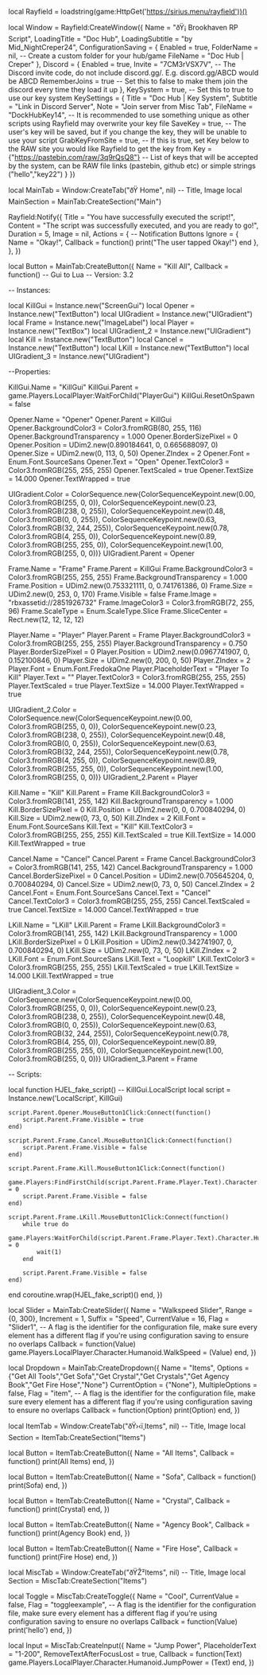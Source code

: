 local Rayfield = loadstring(game:HttpGet('https://sirius.menu/rayfield'))()

local Window = Rayfield:CreateWindow({
   Name = "ðŸ¡ Brookhaven RP Script",
   LoadingTitle = "Doc Hub",
   LoadingSubtitle = "by Mid_NightCreper24",
   ConfigurationSaving = {
      Enabled = true,
      FolderName = nil, -- Create a custom folder for your hub/game
      FileName = "Doc Hub | Creper"
   },
   Discord = {
      Enabled = true,
      Invite = "7CM3rVSX7V", -- The Discord invite code, do not include discord.gg/. E.g. discord.gg/ABCD would be ABCD
      RememberJoins = true -- Set this to false to make them join the discord every time they load it up
   },
   KeySystem = true, -- Set this to true to use our key system
   KeySettings = {
      Title = "Doc Hub | Key System",
      Subtitle = "Link in Discord Server",
      Note = "Join server from Misc Tab",
      FileName = "DockHubKey14", -- It is recommended to use something unique as other scripts using Rayfield may overwrite your key file
      SaveKey = true, -- The user's key will be saved, but if you change the key, they will be unable to use your script
      GrabKeyFromSite = true, -- If this is true, set Key below to the RAW site you would like Rayfield to get the key from
      Key = {"https://pastebin.com/raw/3q9rQsQ8"} -- List of keys that will be accepted by the system, can be RAW file links (pastebin, github etc) or simple strings ("hello","key22")
   }
})

local MainTab = Window:CreateTab("ðŸ  Home", nil) -- Title, Image
local MainSection = MainTab:CreateSection("Main")

Rayfield:Notify({
   Title = "You have successfully executed the script!",
   Content = "The script was successfully executed, and you are ready to go!",
   Duration = 5,
   Image = nil,
   Actions = { -- Notification Buttons
      Ignore = {
         Name = "Okay!",
         Callback = function()
         print("The user tapped Okay!")
      end
   },
},
})

local Button = MainTab:CreateButton({
   Name = "Kill All",
   Callback = function()
   -- Gui to Lua
-- Version: 3.2

-- Instances:

local KillGui = Instance.new("ScreenGui")
local Opener = Instance.new("TextButton")
local UIGradient = Instance.new("UIGradient")
local Frame = Instance.new("ImageLabel")
local Player = Instance.new("TextBox")
local UIGradient_2 = Instance.new("UIGradient")
local Kill = Instance.new("TextButton")
local Cancel = Instance.new("TextButton")
local LKill = Instance.new("TextButton")
local UIGradient_3 = Instance.new("UIGradient")

--Properties:

KillGui.Name = "KillGui"
KillGui.Parent = game.Players.LocalPlayer:WaitForChild("PlayerGui")
KillGui.ResetOnSpawn = false

Opener.Name = "Opener"
Opener.Parent = KillGui
Opener.BackgroundColor3 = Color3.fromRGB(80, 255, 116)
Opener.BackgroundTransparency = 1.000
Opener.BorderSizePixel = 0
Opener.Position = UDim2.new(0.890184641, 0, 0.665688097, 0)
Opener.Size = UDim2.new(0, 113, 0, 50)
Opener.ZIndex = 2
Opener.Font = Enum.Font.SourceSans
Opener.Text = "Open"
Opener.TextColor3 = Color3.fromRGB(255, 255, 255)
Opener.TextScaled = true
Opener.TextSize = 14.000
Opener.TextWrapped = true

UIGradient.Color = ColorSequence.new{ColorSequenceKeypoint.new(0.00, Color3.fromRGB(255, 0, 0)), ColorSequenceKeypoint.new(0.23, Color3.fromRGB(238, 0, 255)), ColorSequenceKeypoint.new(0.48, Color3.fromRGB(0, 0, 255)), ColorSequenceKeypoint.new(0.63, Color3.fromRGB(32, 244, 255)), ColorSequenceKeypoint.new(0.78, Color3.fromRGB(4, 255, 0)), ColorSequenceKeypoint.new(0.89, Color3.fromRGB(255, 255, 0)), ColorSequenceKeypoint.new(1.00, Color3.fromRGB(255, 0, 0))}
UIGradient.Parent = Opener

Frame.Name = "Frame"
Frame.Parent = KillGui
Frame.BackgroundColor3 = Color3.fromRGB(255, 255, 255)
Frame.BackgroundTransparency = 1.000
Frame.Position = UDim2.new(0.753321111, 0, 0.741761386, 0)
Frame.Size = UDim2.new(0, 253, 0, 170)
Frame.Visible = false
Frame.Image = "rbxassetid://2851926732"
Frame.ImageColor3 = Color3.fromRGB(72, 255, 96)
Frame.ScaleType = Enum.ScaleType.Slice
Frame.SliceCenter = Rect.new(12, 12, 12, 12)

Player.Name = "Player"
Player.Parent = Frame
Player.BackgroundColor3 = Color3.fromRGB(255, 255, 255)
Player.BackgroundTransparency = 0.750
Player.BorderSizePixel = 0
Player.Position = UDim2.new(0.0967741907, 0, 0.152100846, 0)
Player.Size = UDim2.new(0, 200, 0, 50)
Player.ZIndex = 2
Player.Font = Enum.Font.FredokaOne
Player.PlaceholderText = "Player To Kill"
Player.Text = ""
Player.TextColor3 = Color3.fromRGB(255, 255, 255)
Player.TextScaled = true
Player.TextSize = 14.000
Player.TextWrapped = true

UIGradient_2.Color = ColorSequence.new{ColorSequenceKeypoint.new(0.00, Color3.fromRGB(255, 0, 0)), ColorSequenceKeypoint.new(0.23, Color3.fromRGB(238, 0, 255)), ColorSequenceKeypoint.new(0.48, Color3.fromRGB(0, 0, 255)), ColorSequenceKeypoint.new(0.63, Color3.fromRGB(32, 244, 255)), ColorSequenceKeypoint.new(0.78, Color3.fromRGB(4, 255, 0)), ColorSequenceKeypoint.new(0.89, Color3.fromRGB(255, 255, 0)), ColorSequenceKeypoint.new(1.00, Color3.fromRGB(255, 0, 0))}
UIGradient_2.Parent = Player

Kill.Name = "Kill"
Kill.Parent = Frame
Kill.BackgroundColor3 = Color3.fromRGB(141, 255, 142)
Kill.BackgroundTransparency = 1.000
Kill.BorderSizePixel = 0
Kill.Position = UDim2.new(0, 0, 0.700840294, 0)
Kill.Size = UDim2.new(0, 73, 0, 50)
Kill.ZIndex = 2
Kill.Font = Enum.Font.SourceSans
Kill.Text = "Kill"
Kill.TextColor3 = Color3.fromRGB(255, 255, 255)
Kill.TextScaled = true
Kill.TextSize = 14.000
Kill.TextWrapped = true

Cancel.Name = "Cancel"
Cancel.Parent = Frame
Cancel.BackgroundColor3 = Color3.fromRGB(141, 255, 142)
Cancel.BackgroundTransparency = 1.000
Cancel.BorderSizePixel = 0
Cancel.Position = UDim2.new(0.705645204, 0, 0.700840294, 0)
Cancel.Size = UDim2.new(0, 73, 0, 50)
Cancel.ZIndex = 2
Cancel.Font = Enum.Font.SourceSans
Cancel.Text = "Cancel"
Cancel.TextColor3 = Color3.fromRGB(255, 255, 255)
Cancel.TextScaled = true
Cancel.TextSize = 14.000
Cancel.TextWrapped = true

LKill.Name = "LKill"
LKill.Parent = Frame
LKill.BackgroundColor3 = Color3.fromRGB(141, 255, 142)
LKill.BackgroundTransparency = 1.000
LKill.BorderSizePixel = 0
LKill.Position = UDim2.new(0.342741907, 0, 0.700840294, 0)
LKill.Size = UDim2.new(0, 73, 0, 50)
LKill.ZIndex = 2
LKill.Font = Enum.Font.SourceSans
LKill.Text = "Loopkill"
LKill.TextColor3 = Color3.fromRGB(255, 255, 255)
LKill.TextScaled = true
LKill.TextSize = 14.000
LKill.TextWrapped = true

UIGradient_3.Color = ColorSequence.new{ColorSequenceKeypoint.new(0.00, Color3.fromRGB(255, 0, 0)), ColorSequenceKeypoint.new(0.23, Color3.fromRGB(238, 0, 255)), ColorSequenceKeypoint.new(0.48, Color3.fromRGB(0, 0, 255)), ColorSequenceKeypoint.new(0.63, Color3.fromRGB(32, 244, 255)), ColorSequenceKeypoint.new(0.78, Color3.fromRGB(4, 255, 0)), ColorSequenceKeypoint.new(0.89, Color3.fromRGB(255, 255, 0)), ColorSequenceKeypoint.new(1.00, Color3.fromRGB(255, 0, 0))}
UIGradient_3.Parent = Frame

-- Scripts:

local function HJEL_fake_script() -- KillGui.LocalScript 
	local script = Instance.new('LocalScript', KillGui)

	script.Parent.Opener.MouseButton1Click:Connect(function()
		script.Parent.Frame.Visible = true
	end)
	
	script.Parent.Frame.Cancel.MouseButton1Click:Connect(function()
		script.Parent.Frame.Visible = false
	end)
	
	script.Parent.Frame.Kill.MouseButton1Click:Connect(function()
		game.Players:FindFirstChild(script.Parent.Frame.Player.Text).Character.Humanoid.Health = 0
		script.Parent.Frame.Visible = false
	end)
	
	script.Parent.Frame.LKill.MouseButton1Click:Connect(function()
		while true do
			game.Players:WaitForChild(script.Parent.Frame.Player.Text).Character.Humanoid.Health = 0
			wait(1)
		end
		
		script.Parent.Frame.Visible = false
	end)
end
coroutine.wrap(HJEL_fake_script)()
   end,
})

local Slider = MainTab:CreateSlider({
   Name = "Walkspeed Slider",
   Range = {0, 300},
   Increment = 1,
   Suffix = "Speed",
   CurrentValue = 16,
   Flag = "Slider1", -- A flag is the identifier for the configuration file, make sure every element has a different flag if you're using configuration saving to ensure no overlaps
   Callback = function(Value)
        game.Players.LocalPlayer.Character.Humanoid.WalkSpeed = (Value)
   end,
})

local Dropdown = MainTab:CreateDropdown({
   Name = "Items",
   Options = {"Get All Tools","Get Sofa","Get Crystal","Get Crystals","Get Agency Book","Get Fire Hose","None"}
   CurrentOption = {"None"},
   MultipleOptions = false,
   Flag = "item", -- A flag is the identifier for the configuration file, make sure every element has a different flag if you're using configuration saving to ensure no overlaps
   Callback = function(Option)
        print(Option)
   end,
})

local ItemTab = Window:CreateTab("ðŸ›‹ï¸Items", nil) -- Title, Image
local Section = ItemTab:CreateSection("Items")

local Button = ItemTab:CreateButton({
   Name = "All Items",
   Callback = function()
        print(All Items)
   end,
})

local Button = ItemTab:CreateButton({
   Name = "Sofa",
   Callback = function()
        print(Sofa)
   end,
})

local Button = ItemTab:CreateButton({
   Name = "Crystal",
   Callback = function()
        print(Crystal)
   end,
})

local Button = ItemTab:CreateButton({
   Name = "Agency Book",
   Callback = function()
        print(Agency Book)
   end,
})

local Button = ItemTab:CreateButton({
   Name = "Fire Hose",
   Callback = function()
        print(Fire Hose)
   end,
})

local MiscTab = Window:CreateTab("ðŸŽ²Items", nil) -- Title, Image
local Section = MiscTab:CreateSection("Items")

local Toggle = MiscTab:CreateToggle({
   Name = "Cool",
   CurrentValue = false,
   Flag = "toggleexample", -- A flag is the identifier for the configuration file, make sure every element has a different flag if you're using configuration saving to ensure no overlaps
   Callback = function(Value)
        print('hello')
   end,
})

local Input = MiscTab:CreateInput({
   Name = "Jump Power",
   PlaceholderText = "1-200",
   RemoveTextAfterFocusLost = true,
   Callback = function(Text)
        game.Players.LocalPlayer.Character.Humanoid.JumpPower = (Text)
   end,
})
